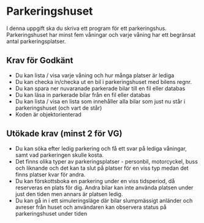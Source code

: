 ﻿# Parkeringshuset

I denna uppgift ska du skriva ett program för ett parkeringshus. Parkeringshuset har minst fem våningar och varje våning har ett begränsat antal parkeringsplatser.

## Krav för Godkänt

- Du kan lista / visa varje våning och hur många platser är lediga
- Du kan checka in/checka ut en bil i parkeringshuset med bilens regnr.
- Du kan spara ner nuvaranade parkerade bilar till en fil eller databas
- Du kan läsa in parkerade bilar från en fil eller databas
- Du kan lista / visa en lista som innehåller alla bilar som just nu står i parkeringshuset (och vart de står)
- Koden är objektorienterad

## Utökade krav (minst 2 för VG)

- Du kan söka efter ledig parkering och få ett svar på lediga våningar, samt vad parkeringen skulle kosta.
- Det finns olika typer av parkeringsplatser - personbil, motorcyckel, buss och liknande och det kan ta slut på platser för en viss typ medan det finns platser kvar för andra.
- Du kan förskottsboka en parkering under en viss tidsperiod, då reserveras en plats för dig. Andra bilar kan inte använda platsen under just den tiden men annars är platsen ledig.
- Du kan gå in i ett simuleringsläge där bilar slumpmässigt anländer och avreser från huset och användaren kan observera status på parkeringshuset under tiden
